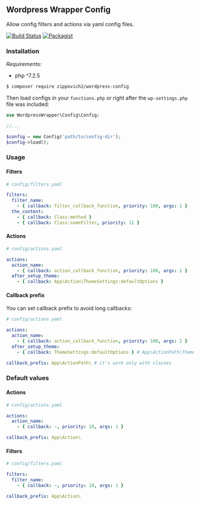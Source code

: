 ## Wordpress Wrapper Config
Allow config filters and actions via yaml config files.

[![Build Status](https://travis-ci.org/Zippovich2/wordpress-config.svg?branch=master)](https://travis-ci.org/Zippovich2/wordpress-config)
[![Packagist](https://img.shields.io/packagist/v/zippovich2/wordpress-config.svg)](https://github.com/Zippovich2/wordpress-config)

### Installation

*Requirements:*

* php ^7.2.5

```sh
$ composer require zippovich2/wordpress-config
```

Then load configs in your `functions.php` or right after the `wp-settings.php` file was included:

```php
use WordpressWrapper\Config\Config;

//...

$config = new Config('path/to/config-dir');
$config->load();
```

### Usage

#### Filters

```yaml
# config/filters.yaml

filters:
  filter_name:
    - { callback: filter_callback_function, priority: 100, args: 1 }
  the_content:
    - { callback: Class:method }
    - { callback: Class:someFilter, priority: 11 }
```

#### Actions

```yaml
# config/actions.yaml

actions:
  action_name:
    - { callback: action_callback_function, priority: 100, args: 1 }
  after_setup_theme:
    - { callback: App\Action\ThemeSettings:defaultOptions }
```

#### Callback prefix

You can set callback prefix to avoid long callbacks:

```yaml
# config/actions.yaml

actions:
  action_name:
    - { callback: action_callback_function, priority: 100, args: 2 }
  after_setup_theme:
    - { callback: ThemeSettings:defaultOptions } # App\ActionPath\ThemeSettings:defaultOptions

callback_prefix: App\ActionPath\ # it's work only with classes
```

### Default values

#### Actions

```yaml
# config/actions.yaml

actions:
  action_name:
    - { callback: ~, priority: 10, args: 1 }

callback_prefix: App\Action\ 
```

#### Filters

```yaml
# config/filters.yaml

filters:
  filter_name:
    - { callback: ~, priority: 10, args: 1 }

callback_prefix: App\Action\ 
```